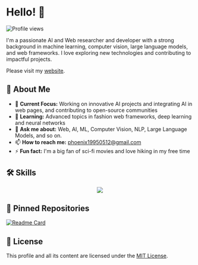 # Hello! 👋

![Profile views](https://komarev.com/ghpvc/?username=phoenix19950512&style=flat-square)

I'm a passionate AI and Web researcher and developer with a strong background in machine learning, computer vision, large language models, and web frameworks. I love exploring new technologies and contributing to impactful projects.

Please visit my [website](https://phoenix19950512.github.io).

## 🚀 About Me

- 🔭 **Current Focus:** Working on innovative AI projects and integrating AI in web pages, and contributing to open-source communities
- 🌱 **Learning:** Advanced topics in fashion web frameworks, deep learning and neural networks
- 💬 **Ask me about:** Web, AI, ML, Computer Vision, NLP, Large Language Models, and so on.
- 📫 **How to reach me:** [phoenix19950512@gmail.com](mailto:phoenix19950512@gmail.com)
- ⚡ **Fun fact:** I'm a big fan of sci-fi movies and love hiking in my free time

## 🛠️ Skills
<p align="center">
  <img src="https://skillicons.dev/icons?i=py,aws,ai,tensorflow,pytorch,opencv,sklearn,nextjs,react,angular,svelte,vue,ts,django,fastapi,flask,express,nestjs,laravel,mysql,mongodb,prisma,postgres,tailwind,selenium,bots,js,php,css,html,c,cs,cpp,dotnet,github" />
</p>

## 📌 Pinned Repositories


[![Readme Card](https://github-readme-stats.vercel.app/api/pin/?username=phoenix19950512&repo=Milkdown-website)](https://github.com/phoenix19950512/Milkdown-website)

## 📜 License

This profile and all its content are licensed under the [MIT License](LICENSE).
